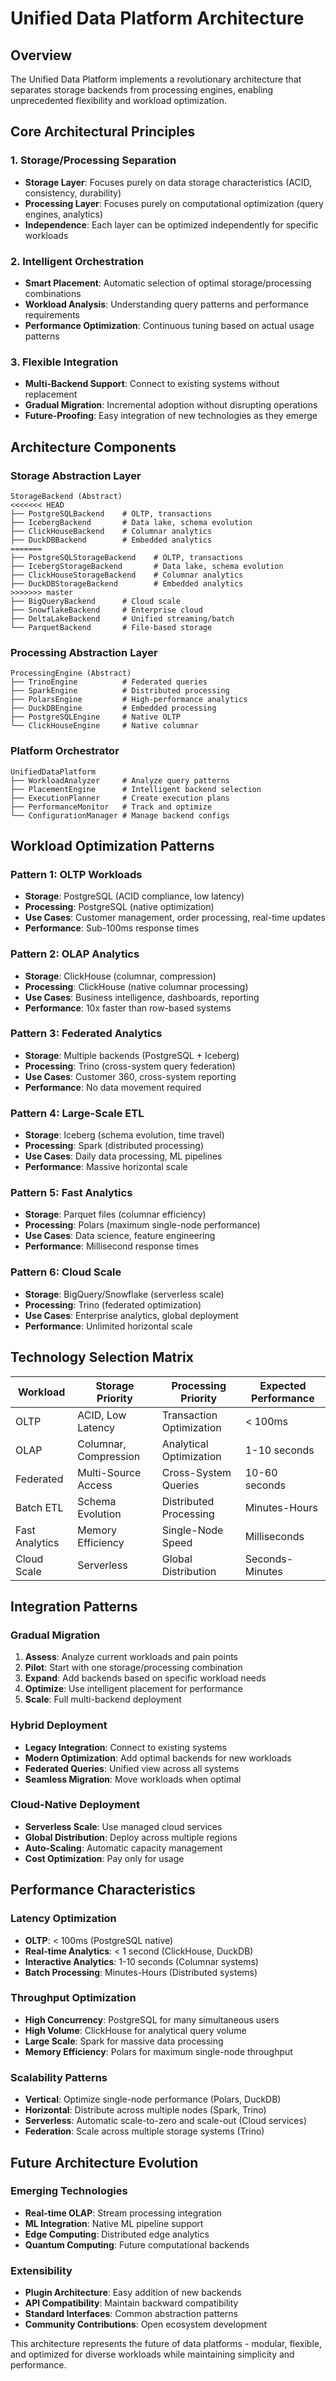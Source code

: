 # Unified Data Platform Architecture

## Overview

The Unified Data Platform implements a revolutionary architecture that separates storage backends from processing engines, enabling unprecedented flexibility and workload optimization.

## Core Architectural Principles

### 1. Storage/Processing Separation
- **Storage Layer**: Focuses purely on data storage characteristics (ACID, consistency, durability)
- **Processing Layer**: Focuses purely on computational optimization (query engines, analytics)
- **Independence**: Each layer can be optimized independently for specific workloads

### 2. Intelligent Orchestration
- **Smart Placement**: Automatic selection of optimal storage/processing combinations
- **Workload Analysis**: Understanding query patterns and performance requirements  
- **Performance Optimization**: Continuous tuning based on actual usage patterns

### 3. Flexible Integration
- **Multi-Backend Support**: Connect to existing systems without replacement
- **Gradual Migration**: Incremental adoption without disrupting operations
- **Future-Proofing**: Easy integration of new technologies as they emerge

## Architecture Components

### Storage Abstraction Layer
```
StorageBackend (Abstract)
<<<<<<< HEAD
├── PostgreSQLBackend    # OLTP, transactions
├── IcebergBackend       # Data lake, schema evolution
├── ClickHouseBackend    # Columnar analytics  
├── DuckDBBackend        # Embedded analytics
=======
├── PostgreSQLStorageBackend    # OLTP, transactions
├── IcebergStorageBackend       # Data lake, schema evolution
├── ClickHouseStorageBackend    # Columnar analytics  
├── DuckDBStorageBackend        # Embedded analytics
>>>>>>> master
├── BigQueryBackend      # Cloud scale
├── SnowflakeBackend     # Enterprise cloud
├── DeltaLakeBackend     # Unified streaming/batch
└── ParquetBackend       # File-based storage
```

### Processing Abstraction Layer
```
ProcessingEngine (Abstract)
├── TrinoEngine          # Federated queries
├── SparkEngine          # Distributed processing
├── PolarsEngine         # High-performance analytics
├── DuckDBEngine         # Embedded processing
├── PostgreSQLEngine     # Native OLTP
└── ClickHouseEngine     # Native columnar
```

### Platform Orchestrator
```
UnifiedDataPlatform
├── WorkloadAnalyzer     # Analyze query patterns
├── PlacementEngine      # Intelligent backend selection
├── ExecutionPlanner     # Create execution plans
├── PerformanceMonitor   # Track and optimize
└── ConfigurationManager # Manage backend configs
```

## Workload Optimization Patterns

### Pattern 1: OLTP Workloads
- **Storage**: PostgreSQL (ACID compliance, low latency)
- **Processing**: PostgreSQL (native optimization)
- **Use Cases**: Customer management, order processing, real-time updates
- **Performance**: Sub-100ms response times

### Pattern 2: OLAP Analytics  
- **Storage**: ClickHouse (columnar, compression)
- **Processing**: ClickHouse (native columnar processing)
- **Use Cases**: Business intelligence, dashboards, reporting
- **Performance**: 10x faster than row-based systems

### Pattern 3: Federated Analytics
- **Storage**: Multiple backends (PostgreSQL + Iceberg)
- **Processing**: Trino (cross-system query federation)
- **Use Cases**: Customer 360, cross-system reporting
- **Performance**: No data movement required

### Pattern 4: Large-Scale ETL
- **Storage**: Iceberg (schema evolution, time travel)
- **Processing**: Spark (distributed processing)
- **Use Cases**: Daily data processing, ML pipelines
- **Performance**: Massive horizontal scale

### Pattern 5: Fast Analytics
- **Storage**: Parquet files (columnar efficiency)
- **Processing**: Polars (maximum single-node performance)
- **Use Cases**: Data science, feature engineering
- **Performance**: Millisecond response times

### Pattern 6: Cloud Scale
- **Storage**: BigQuery/Snowflake (serverless scale)
- **Processing**: Trino (federated optimization)
- **Use Cases**: Enterprise analytics, global deployment
- **Performance**: Unlimited horizontal scale

## Technology Selection Matrix

| Workload | Storage Priority | Processing Priority | Expected Performance |
|----------|------------------|---------------------|---------------------|
| OLTP | ACID, Low Latency | Transaction Optimization | < 100ms |
| OLAP | Columnar, Compression | Analytical Optimization | 1-10 seconds |
| Federated | Multi-Source Access | Cross-System Queries | 10-60 seconds |
| Batch ETL | Schema Evolution | Distributed Processing | Minutes-Hours |
| Fast Analytics | Memory Efficiency | Single-Node Speed | Milliseconds |
| Cloud Scale | Serverless | Global Distribution | Seconds-Minutes |

## Integration Patterns

### Gradual Migration
1. **Assess**: Analyze current workloads and pain points
2. **Pilot**: Start with one storage/processing combination
3. **Expand**: Add backends based on specific workload needs
4. **Optimize**: Use intelligent placement for performance
5. **Scale**: Full multi-backend deployment

### Hybrid Deployment
- **Legacy Integration**: Connect to existing systems
- **Modern Optimization**: Add optimal backends for new workloads
- **Federated Queries**: Unified view across all systems
- **Seamless Migration**: Move workloads when optimal

### Cloud-Native Deployment
- **Serverless Scale**: Use managed cloud services
- **Global Distribution**: Deploy across multiple regions
- **Auto-Scaling**: Automatic capacity management
- **Cost Optimization**: Pay only for usage

## Performance Characteristics

### Latency Optimization
- **OLTP**: < 100ms (PostgreSQL native)
- **Real-time Analytics**: < 1 second (ClickHouse, DuckDB)
- **Interactive Analytics**: 1-10 seconds (Columnar systems)
- **Batch Processing**: Minutes-Hours (Distributed systems)

### Throughput Optimization
- **High Concurrency**: PostgreSQL for many simultaneous users
- **High Volume**: ClickHouse for analytical query volume
- **Large Scale**: Spark for massive data processing
- **Memory Efficiency**: Polars for maximum single-node throughput

### Scalability Patterns
- **Vertical**: Optimize single-node performance (Polars, DuckDB)
- **Horizontal**: Distribute across multiple nodes (Spark, Trino)
- **Serverless**: Automatic scale-to-zero and scale-out (Cloud services)
- **Federation**: Scale across multiple storage systems (Trino)

## Future Architecture Evolution

### Emerging Technologies
- **Real-time OLAP**: Stream processing integration
- **ML Integration**: Native ML pipeline support  
- **Edge Computing**: Distributed edge analytics
- **Quantum Computing**: Future computational backends

### Extensibility
- **Plugin Architecture**: Easy addition of new backends
- **API Compatibility**: Maintain backward compatibility
- **Standard Interfaces**: Common abstraction patterns
- **Community Contributions**: Open ecosystem development

This architecture represents the future of data platforms - modular, flexible, and optimized for diverse workloads while maintaining simplicity and performance.